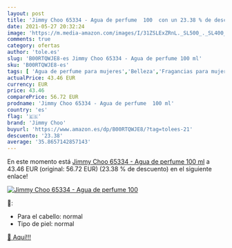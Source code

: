 ```yaml
---
layout: post
title: 'Jimmy Choo 65334 - Agua de perfume  100  con un 23.38 % de descuento'
date: 2021-05-27 20:32:24
image: 'https://m.media-amazon.com/images/I/31ZSLExZRnL._SL500_._SL400_.jpg'
comments: true
category: ofertas
author: 'tole.es'
slug: 'B00RTQWJE8-es Jimmy Choo 65334 - Agua de perfume 100 ml'
sku: 'B00RTQWJE8-es'
tags: [ 'Agua de perfume para mujeres','Belleza','Fragancias para mujeres','Perfumes y fragancias','agua','de','jimmy choo','perfume', ]
actualPrice: 43.46 EUR
currency: EUR
price: 43.46
comparePrice: 56.72 EUR
prodname: 'Jimmy Choo 65334 - Agua de perfume  100 ml'
country: 'es'
flag: '🇪🇸'
brand: 'Jimmy Choo'
buyurl: 'https://www.amazon.es/dp/B00RTQWJE8/?tag=tolees-21'
descuento: '23.38'
average: '35.8657142857143'
---
```


En este momento está [Jimmy Choo 65334 - Agua de perfume  100 ml](https://www.amazon.es/dp/B00RTQWJE8/?tag=tolees-21) a 43.46 EUR (original: 56.72 EUR) (23.38 %  de descuento) en el siguiente enlace!

[![Jimmy Choo 65334 - Agua de perfume  100 ](https://m.media-amazon.com/images/I/31ZSLExZRnL._SL500_._SL400_.jpg)](https://www.amazon.es/dp/B00RTQWJE8/?tag=tolees-21)

🔎:

- Para el cabello: normal
- Tipo de piel: normal

[🛒 Aquí!!!](https://www.amazon.es/dp/B00RTQWJE8/?tag=tolees-21)
